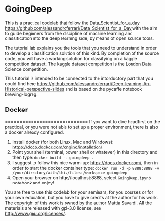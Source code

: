 # GoingDeep

This is a practical codelab that follow the Data_Scientist_for_a_day <https://github.com/alessandroferrari/Data_Scientist_for_a_Day> with the aim to guide beginners from the discipline of machine learning and classification into the deep learning side, by means of open source tools. 

The tutorial lab explains you the tools that you need to understand in order to develop a classification solution of this kind. By completion of the source code, you will have a working solution for classifying on a kaggle competition dataset. The kaggle dataset competition is the London Data Science competition.

This tutorial is intended to be connected to the intorductory part that you could find here <https://github.com/alessandroferrari/Deep-learning-An-Historical-perspective-slides> and is based on the pycaffe notebook brewing-logreg.


## Docker
=============================
If you want to dive headfirst on the practical, or you were not able to set up a proper environment, there is also a docker already configured.

1. Install docker (for both Linux, Mac and Windows): https://docs.docker.com/engine/installation/
2. Point your shell (terminal, power shell or whatever) in this directory and then type: `docker build -t goingdeep .`
3. I suggest to follow this nice warm-up: https://docs.docker.com/, then in order to start the docker container type: `docker run -d -p 8888:8888 -v /your/directory/with/this/files:/workspace goingdeep`
5. Open your browser on http://localhost:8888, select `GoingDeep.ipynb` notebook and enjoy!



You are free to use this codelab for your seminars, for you courses or for your own education, but you have to give credits at the author for his work.
The copyright of this work is owned by the author Mattia Savardi.
All the materials are released with gpl-3.0 license, see <http://www.gnu.org/licenses/>.